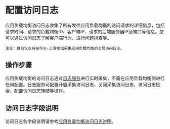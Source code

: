 # 配置访问日志

应用负载均衡访问日志收集了所有发往应用负载均衡的访问请求的详细信息，包括请求时间、请求的负载均衡ID、客户端IP、请求的后端服务器IP及端口等信息。您可以通过访问日志了解客户端行为、进行问题排查等。

    注意：目前仅支持在华东-上海地域采集应用负载均衡的七层访问日志。

## 操作步骤
应用负载均衡的访问日志通过[日志服务](https://docs.jdcloud.com/log-service/product-overview)进行实时采集，不需在应用负载均衡侧进行任何配置。日志服务可配置开启采集访问日志、关闭采集访问日志、访问日志检索、配置访问日志转储等操作。

## 访问日志字段说明

访问日志各字段说明请参考[应用负载均衡访问日志说明](https://docs.jdcloud.com/log-service/alblog)。
